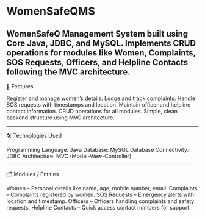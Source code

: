# WomenSafeQMS
WomenSafeQ Management System built using Core Java, JDBC, and MySQL. Implements CRUD operations for modules like Women, Complaints, SOS Requests, Officers, and Helpline Contacts following the MVC architecture.
----------------------------------------------------------------------------------------------------------------------------------------------------------------------------------------------------------
📌 Features

Register and manage women’s details.
Lodge and track complaints.
Handle SOS requests with timestamps and location.
Maintain officer and helpline contact information.
CRUD operations for all modules.
Simple, clean backend structure using MVC architecture.

----------------------------------------------------------------------------------------------------------------------------------------------------------------------------------------------------------
🛠️ Technologies Used

Programming Language: Java
Database: MySQL
Database Connectivity: JDBC
Architecture: MVC (Model-View-Controller)

----------------------------------------------------------------------------------------------------------------------------------------------------------------------------------------------------------
🗂️ Modules / Entities

Women – Personal details like name, age, mobile number, email.
Complaints – Complaints registered by women.
SOS Requests – Emergency alerts with location and timestamp.
Officers – Officers handling complaints and safety requests.
Helpline Contacts – Quick access contact numbers for support.
